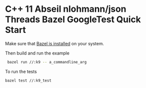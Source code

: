 # C++ 11 Abseil nlohmann/json Threads Bazel GoogleTest Quick Start #

Make sure that [Bazel is installed](https://docs.bazel.build/versions/master/install.html)
on your system.

Then build and run the example

```bash
 bazel run //:k9 -- a_commandline_arg
```

To run the tests

```bash
bazel test //:k9_test
```

